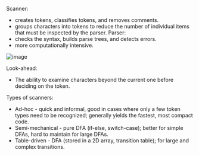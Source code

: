 Scanner:
- creates tokens, classifies tokens, and removes comments.
- groups characters into tokens to reduce the number of individual items that must be inspected by the parser.
Parser:
- checks the syntax, builds parse trees, and detects errors.
- more computationally intensive.

![image](https://github.com/user-attachments/assets/c26e7d11-553f-423e-a866-4a87740fea9d)

Look-ahead:
- The ability to examine characters beyond the current one before deciding on the token.

Types of scanners:
- Ad-hoc - quick and informal, good in cases where only a few token types need to be recognized; generally yields the fastest, most compact code.
- Semi-mechanical - pure DFA (if-else, switch-case); better for simple DFAs, hard to maintain for large DFAs.
- Table-driven - DFA (stored in a 2D array, transition table); for large and complex transitions.
